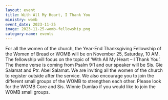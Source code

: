 ```yaml
---
layout: event
title: With All My Heart, I Thank You
ministry: womb
event_date: 2023-11-25
image: 2023-11-25-womb-fellowship.png
category-name: events
---
```


For all the women of the church, the Year-End Thanksgiving Fellowship of the Women of Bread or WOMB will be on November 25, Saturday, 10 AM. The fellowship will focus on the topic of ‘With All My Heart – I Thank You’.
The theme verse is coming from Psalm 9:1 and our speaker will be Sis. Gie Salamat and Ptr. Abel Salamat.
We are inviting all the women of the church to register outside after the service. We also encourage you to join the different small groups of the WOMB to strengthen each other. Please look for the WOMB Core and Sis. Winnie Dumlao if you would like to join the WOMB small groups.
 